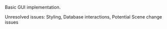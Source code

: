 Basic GUI implementation.

Unresolved issues:
  Styling,
  Database interactions,
  Potential Scene change issues
